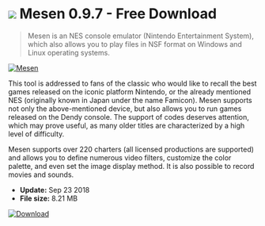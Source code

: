 # ![](https://cdn.softexe.net/static/icon/4/mesen-9802.png) Mesen 0.9.7 - Free Download

> Mesen is an NES console emulator (Nintendo Entertainment System), which also allows you to play files in NSF format on Windows and Linux operating systems.

[![Mesen](https://gallery.dpcdn.pl/imgc/Tools/76237/g_-_420x350_1.5_-_x20170612144747_0.jpg)](https://softexe.net/win/games-entertainment/emulators/mesen:ahRb.html)

This tool is addressed to fans of the classic who would like to recall the best games released on the iconic platform Nintendo, or the already mentioned NES (originally known in Japan under the name Famicon). Mesen supports not only the above-mentioned device, but also allows you to run games released on the Dendy console. The support of codes deserves attention, which may prove useful, as many older titles are characterized by a high level of difficulty.
  
 Mesen supports over 220 charters (all licensed productions are supported) and allows you to define numerous video filters, customize the color palette, and even set the image display method. It is also possible to record movies and sounds.


- **Update:** Sep 23 2018
- **File size:** 8.21 MB

[![Download](https://cdn.softexe.net/static/img/download.png)](https://softexe.net/win/games-entertainment/emulators/mesen:ahRb.html)

